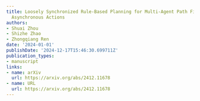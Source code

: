 ```yaml
---
title: Loosely Synchronized Rule-Based Planning for Multi-Agent Path Finding with
  Asynchronous Actions
authors:
- Shuai Zhou
- Shizhe Zhao
- Zhongqiang Ren
date: '2024-01-01'
publishDate: '2024-12-17T15:46:30.699711Z'
publication_types:
- manuscript
links:
- name: arXiv
  url: https://arxiv.org/abs/2412.11678
- name: URL
  url: https://arxiv.org/abs/2412.11678
---
```

